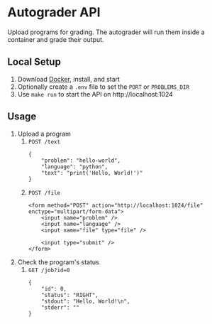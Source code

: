 # Autograder API

Upload programs for grading. The autograder will run them inside a container and grade their output.

## Local Setup

1. Download [Docker](https://www.docker.com/products/docker-desktop), install, and start
2. Optionally create a `.env` file to set the `PORT` or `PROBLEMS_DIR`
2. Use `make run` to start the API on http://localhost:1024

## Usage

1. Upload a program
    1. `POST /text`
        ```
        {
            "problem": "hello-world",
            "language": "python",
            "text": "print('Hello, World!')"
        }
        ```
    2. `POST /file`
        ```
        <form method="POST" action="http://localhost:1024/file" enctype="multipart/form-data">
            <input name="problem" />
            <input name="language" />
            <input name="file" type="file" />
            
            <input type="submit" />
        </form>
        ```
2. Check the program's status
    1. `GET /job?id=0`
        ```
        {
            "id": 0,
            "status": "RIGHT",
            "stdout": "Hello, World!\n",
            "stderr": ""
        }
        ```
